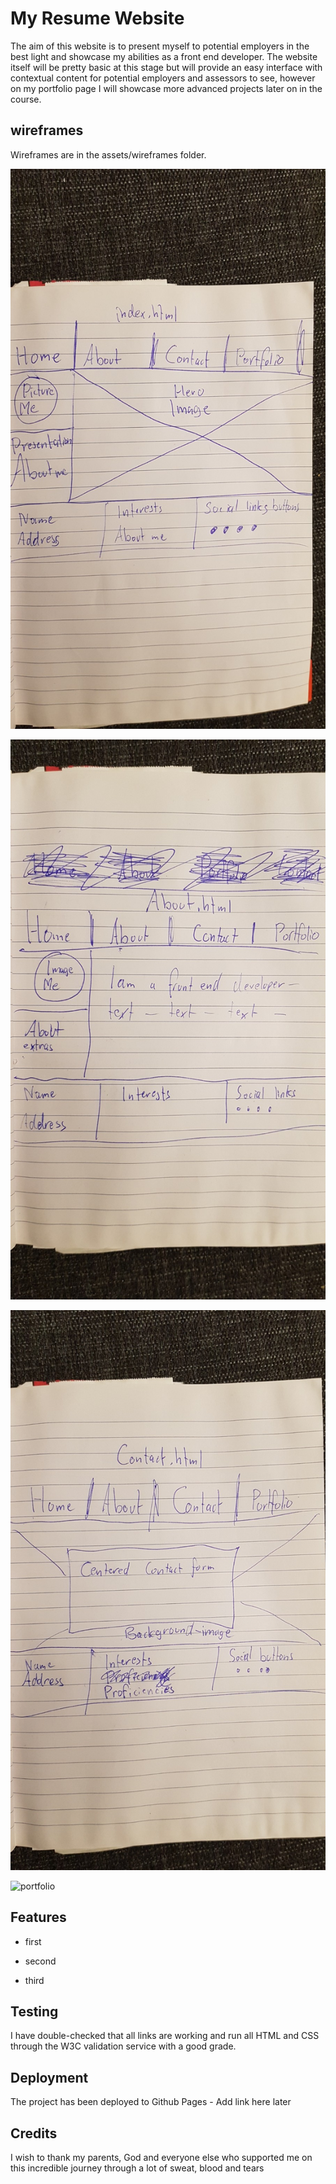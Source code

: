 

#  My Resume Website

The aim of this website is to present myself to potential employers in the best light and showcase my abilities as a front end developer.
The website itself will be pretty basic at this stage but will provide an easy interface with contextual content for potential employers and assessors to see, 
however on my portfolio page I will showcase more advanced projects later on in the course.


## wireframes

Wireframes are in the assets/wireframes folder.

![index](assets/wireframes/index.jpg)

![about](assets/wireframes/about.jpg)

![contact](assets/wireframes/contact.jpg)

![portfolio](assets/wireframes/portfolio.jpgk)

## Features

* first

* second

* third

## Testing

I have double-checked that all links are working and run all HTML and CSS through the W3C validation service with a good grade.

## Deployment

The project has been deployed to Github Pages - Add link here later 

## Credits

I wish to thank my parents, God and everyone else who supported me on this incredible journey through a lot of sweat, blood and tears